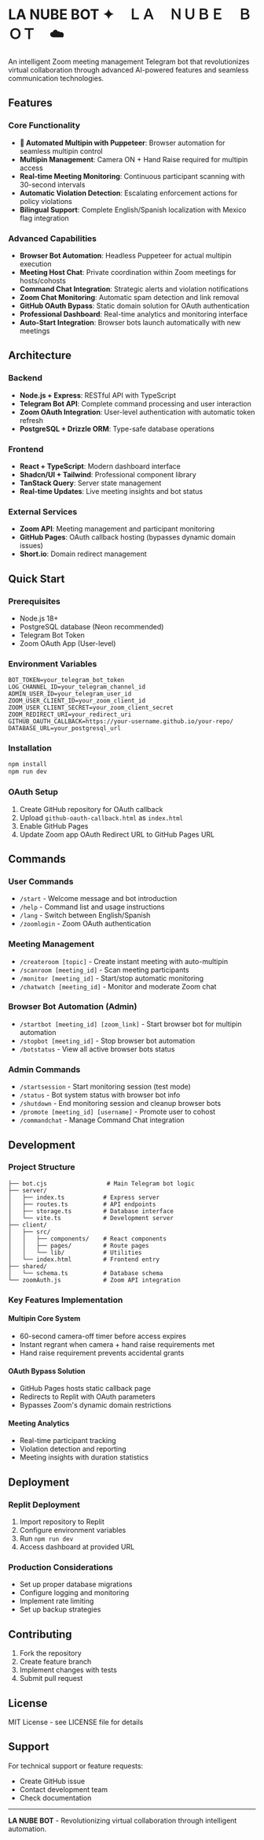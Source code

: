 # LA NUBE BOT ✦　ＬＡ　ＮＵＢＥ　ＢＯＴ　☁️

An intelligent Zoom meeting management Telegram bot that revolutionizes virtual collaboration through advanced AI-powered features and seamless communication technologies.

## Features

### Core Functionality
- **🤖 Automated Multipin with Puppeteer**: Browser automation for seamless multipin control
- **Multipin Management**: Camera ON + Hand Raise required for multipin access
- **Real-time Meeting Monitoring**: Continuous participant scanning with 30-second intervals
- **Automatic Violation Detection**: Escalating enforcement actions for policy violations
- **Bilingual Support**: Complete English/Spanish localization with Mexico flag integration

### Advanced Capabilities
- **Browser Bot Automation**: Headless Puppeteer for actual multipin execution
- **Meeting Host Chat**: Private coordination within Zoom meetings for hosts/cohosts
- **Command Chat Integration**: Strategic alerts and violation notifications
- **Zoom Chat Monitoring**: Automatic spam detection and link removal
- **GitHub OAuth Bypass**: Static domain solution for OAuth authentication
- **Professional Dashboard**: Real-time analytics and monitoring interface
- **Auto-Start Integration**: Browser bots launch automatically with new meetings

## Architecture

### Backend
- **Node.js + Express**: RESTful API with TypeScript
- **Telegram Bot API**: Complete command processing and user interaction
- **Zoom OAuth Integration**: User-level authentication with automatic token refresh
- **PostgreSQL + Drizzle ORM**: Type-safe database operations

### Frontend
- **React + TypeScript**: Modern dashboard interface
- **Shadcn/UI + Tailwind**: Professional component library
- **TanStack Query**: Server state management
- **Real-time Updates**: Live meeting insights and bot status

### External Services
- **Zoom API**: Meeting management and participant monitoring
- **GitHub Pages**: OAuth callback hosting (bypasses dynamic domain issues)
- **Short.io**: Domain redirect management

## Quick Start

### Prerequisites
- Node.js 18+
- PostgreSQL database (Neon recommended)
- Telegram Bot Token
- Zoom OAuth App (User-level)

### Environment Variables
```env
BOT_TOKEN=your_telegram_bot_token
LOG_CHANNEL_ID=your_telegram_channel_id
ADMIN_USER_ID=your_telegram_user_id
ZOOM_USER_CLIENT_ID=your_zoom_client_id
ZOOM_USER_CLIENT_SECRET=your_zoom_client_secret
ZOOM_REDIRECT_URI=your_redirect_uri
GITHUB_OAUTH_CALLBACK=https://your-username.github.io/your-repo/
DATABASE_URL=your_postgresql_url
```

### Installation
```bash
npm install
npm run dev
```

### OAuth Setup
1. Create GitHub repository for OAuth callback
2. Upload `github-oauth-callback.html` as `index.html`
3. Enable GitHub Pages
4. Update Zoom app OAuth Redirect URL to GitHub Pages URL

## Commands

### User Commands
- `/start` - Welcome message and bot introduction
- `/help` - Command list and usage instructions
- `/lang` - Switch between English/Spanish
- `/zoomlogin` - Zoom OAuth authentication

### Meeting Management
- `/createroom [topic]` - Create instant meeting with auto-multipin
- `/scanroom [meeting_id]` - Scan meeting participants
- `/monitor [meeting_id]` - Start/stop automatic monitoring
- `/chatwatch [meeting_id]` - Monitor and moderate Zoom chat

### Browser Bot Automation (Admin)
- `/startbot [meeting_id] [zoom_link]` - Start browser bot for multipin automation
- `/stopbot [meeting_id]` - Stop browser bot automation
- `/botstatus` - View all active browser bots status

### Admin Commands
- `/startsession` - Start monitoring session (test mode)
- `/status` - Bot system status with browser bot info
- `/shutdown` - End monitoring session and cleanup browser bots
- `/promote [meeting_id] [username]` - Promote user to cohost
- `/commandchat` - Manage Command Chat integration

## Development

### Project Structure
```
├── bot.cjs                 # Main Telegram bot logic
├── server/
│   ├── index.ts           # Express server
│   ├── routes.ts          # API endpoints
│   ├── storage.ts         # Database interface
│   └── vite.ts            # Development server
├── client/
│   ├── src/
│   │   ├── components/    # React components
│   │   ├── pages/         # Route pages
│   │   └── lib/           # Utilities
│   └── index.html         # Frontend entry
├── shared/
│   └── schema.ts          # Database schema
└── zoomAuth.js            # Zoom API integration
```

### Key Features Implementation

#### Multipin Core System
- 60-second camera-off timer before access expires
- Instant regrant when camera + hand raise requirements met
- Hand raise requirement prevents accidental grants

#### OAuth Bypass Solution
- GitHub Pages hosts static callback page
- Redirects to Replit with OAuth parameters
- Bypasses Zoom's dynamic domain restrictions

#### Meeting Analytics
- Real-time participant tracking
- Violation detection and reporting
- Meeting insights with duration statistics

## Deployment

### Replit Deployment
1. Import repository to Replit
2. Configure environment variables
3. Run `npm run dev`
4. Access dashboard at provided URL

### Production Considerations
- Set up proper database migrations
- Configure logging and monitoring
- Implement rate limiting
- Set up backup strategies

## Contributing

1. Fork the repository
2. Create feature branch
3. Implement changes with tests
4. Submit pull request

## License

MIT License - see LICENSE file for details

## Support

For technical support or feature requests:
- Create GitHub issue
- Contact development team
- Check documentation

---

**LA NUBE BOT** - Revolutionizing virtual collaboration through intelligent automation.